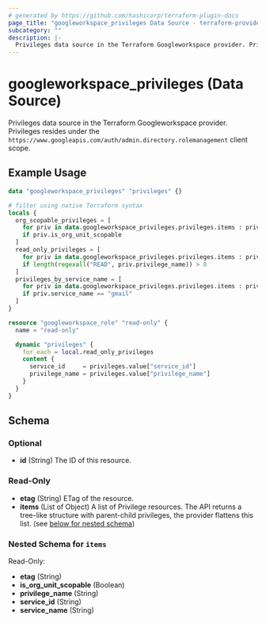 ```yaml
---
# generated by https://github.com/hashicorp/terraform-plugin-docs
page_title: "googleworkspace_privileges Data Source - terraform-provider-googleworkspace"
subcategory: ""
description: |-
  Privileges data source in the Terraform Googleworkspace provider. Privileges resides under the https://www.googleapis.com/auth/admin.directory.rolemanagement client scope.
---
```


# googleworkspace_privileges (Data Source)

Privileges data source in the Terraform Googleworkspace provider. Privileges resides under the `https://www.googleapis.com/auth/admin.directory.rolemanagement` client scope.

## Example Usage

```terraform
data "googleworkspace_privileges" "privileges" {}

# filter using native Terraform syntax
locals {
  org_scopable_privileges = [
    for priv in data.googleworkspace_privileges.privileges.items : priv
    if priv.is_org_unit_scopable
  ]
  read_only_privileges = [
    for priv in data.googleworkspace_privileges.privileges.items : priv
    if length(regexall("READ", priv.privilege_name)) > 0
  ]
  privileges_by_service_name = [
    for priv in data.googleworkspace_privileges.privileges.items : priv
    if priv.service_name == "gmail"
  ]
}

resource "googleworkspace_role" "read-only" {
  name = "read-only"

  dynamic "privileges" {
    for_each = local.read_only_privileges
    content {
      service_id     = privileges.value["service_id"]
      privilege_name = privileges.value["privilege_name"]
    }
  }
}
```

<!-- schema generated by tfplugindocs -->
## Schema

### Optional

- **id** (String) The ID of this resource.

### Read-Only

- **etag** (String) ETag of the resource.
- **items** (List of Object) A list of Privilege resources. The API returns a tree-like structure with parent-child privileges, the provider flattens this list. (see [below for nested schema](#nestedatt--items))

<a id="nestedatt--items"></a>
### Nested Schema for `items`

Read-Only:

- **etag** (String)
- **is_org_unit_scopable** (Boolean)
- **privilege_name** (String)
- **service_id** (String)
- **service_name** (String)


